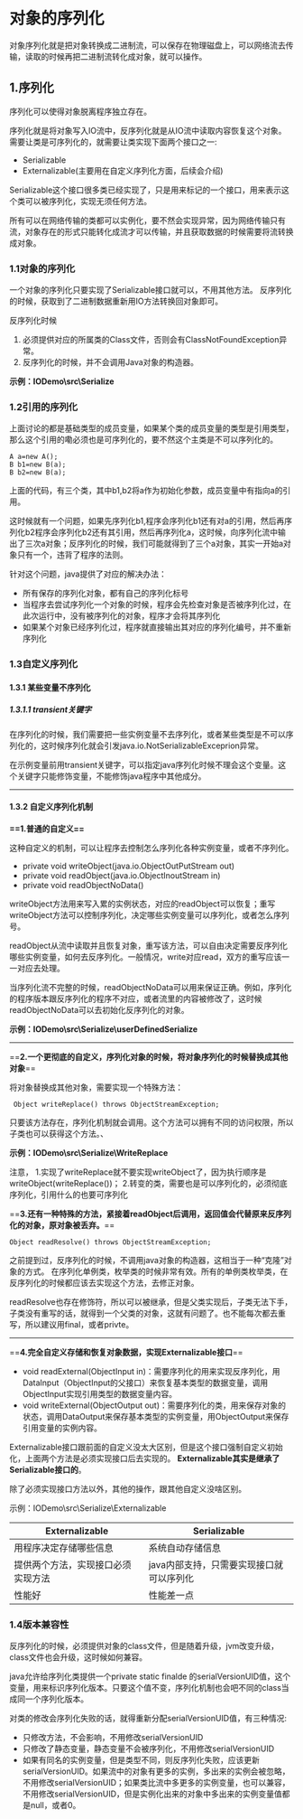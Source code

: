 # 对象的序列化
对象序列化就是把对象转换成二进制流，可以保存在物理磁盘上，可以网络流去传输，读取的时候再把二进制流转化成对象，就可以操作。

## 1.序列化
序列化可以使得对象脱离程序独立存在。

序列化就是将对象写入IO流中，反序列化就是从IO流中读取内容恢复这个对象。
需要让类是可序列化的，就需要让类实现下面两个接口之一:
- Serializable
- Externalizable(主要用在自定义序列化方面，后续会介绍)

Serializable这个接口很多类已经实现了，只是用来标记的一个接口，用来表示这个类可以被序列化，实现无须任何方法。

所有可以在网络传输的类都可以实例化，要不然会实现异常，因为网络传输只有流，对象存在的形式只能转化成流才可以传输，并且获取数据的时候需要将流转换成对象。

### 1.1对象的序列化
一个对象的序列化只要实现了Serializable接口就可以，不用其他方法。
反序列化的时候，获取到了二进制数据重新用IO方法转换回对象即可。

反序列化时候
1. 必须提供对应的所属类的Class文件，否则会有ClassNotFoundException异常。
2. 反序列化的时候，并不会调用Java对象的构造器。

**示例：IODemo\src\Serialize**

### 1.2引用的序列化
上面讨论的都是基础类型的成员变量，如果某个类的成员变量的类型是引用类型，那么这个引用的嘞必须也是可序列化的，要不然这个主类是不可以序列化的。

```
A a=new A();
B b1=new B(a);
B b2=new B(a);
```
上面的代码，有三个类，其中b1,b2将a作为初始化参数，成员变量中有指向a的引用。

这时候就有一个问题，如果先序列化b1,程序会序列化b1还有对a的引用，然后再序列化b2程序会序列化b2还有其引用，然后再序列化a，这时候，向序列化流中输出了三次a对象；反序列化的时候，我们可能就得到了三个a对象，其实一开始a对象只有一个，违背了程序的法则。

针对这个问题，java提供了对应的解决办法：
- 所有保存的序列化对象，都有自己的序列化标号
- 当程序去尝试序列化一个对象的时候，程序会先检查对象是否被序列化过，在此次运行中，没有被序列化的对象，程序才会将其序列化
- 如果某个对象已经序列化过，程序就直接输出其对应的序列化编号，并不重新序列化

### 1.3自定义序列化

#### 1.3.1 某些变量不序列化

##### 1.3.1.1 transient关键字
在序列化的时候，我们需要把一些实例变量不去序列化，或者某些类型是不可以序列化的，这时候序列化就会引发java.io.NotSerializableExceprion异常。

在示例变量前用transient关键字，可以指定java序列化时候不理会这个变量。这个关键字只能修饰变量，不能修饰java程序中其他成分。

---

#### 1.3.2 自定义序列化机制

**==1.普通的自定义==**

这种自定义的机制，可以让程序去控制怎么序列化各种实例变量，或者不序列化。
- private void writeObject(java.io.ObjectOutPutStream out)
- private void readObject(java.io.ObjectInoutStream in)
- private void readObjectNoData()

writeObject方法用来写入累的实例状态，对应的readObject可以恢复；重写writeObject方法可以控制序列化，决定哪些实例变量可以序列化，或者怎么序列号。

readObject从流中读取并且恢复对象，重写该方法，可以自由决定需要反序列化哪些实例变量，如何去反序列化。一般情况，write对应read，双方的重写应该一一对应去处理。

当序列化流不完整的时候，readObjectNoData可以用来保证正确。例如，序列化的程序版本跟反序列化的程序不对应，或者流里的内容被修改了，这时候readObjectNoData可以去初始化反序列化的对象。

**示例：IODemo\src\Serialize\userDefinedSerialize**

---

==**2.一个更彻底的自定义，序列化对象的时候，将对象序列化的时候替换成其他对象**==

将对象替换成其他对象，需要实现一个特殊方法：
```
 Object writeReplace() throws ObjectStreamException;
```
只要该方法存在，序列化机制就会调用。这个方法可以拥有不同的访问权限，所以子类也可以获得这个方法。、

**示例：IODemo\src\Serialize\WriteReplace**

 注意，
1.实现了writeReplace就不要实现writeObject了，因为执行顺序是writeObject(writeReplace())；
2.转变的类，需要也是可以序列化的，必须彻底序列化，引用什么的也要可序列化

==**3.还有一种特殊的方法，紧接着readObject后调用，返回值会代替原来反序列化的对象，原对象被丢弃。**==


```
Object readResolve() throws ObjectStreamException;
```
之前提到过，反序列化的时候，不调用java对象的构造器，这相当于一种“克隆”对象的方式。
在序列化单例类，枚举类的时候非常有效。所有的单例类枚举类，在反序列化的时候都应该去实现这个方法，去修正对象。

readResolve也存在修饰符，所以可以被继承，但是父类实现后，子类无法下手，子类没有重写的话，就得到一个父类的对象，这就有问题了。也不能每次都去重写，所以建议用final，或者privte。

---
==**4.完全自定义存储和恢复对象数据，实现Externalizable接口**==


- void readExternal(ObjectInput in)：需要序列化的用来实现反序列化，用DataInput（ObjectInput的父接口）来恢复基本类型的数据变量，调用ObjectInput实现引用类型的数据变量内容。
- void writeExternal(ObjectOutput out)：需要序列化的类，用来保存对象的状态，调用DataOutput来保存基本类型的实例变量，用ObjectOutput来保存引用变量的实例内容。

Externalizable接口跟前面的自定义没太大区别，但是这个接口强制自定义初始化，上面两个方法是必须实现接口后去实现的。
**Externalizable其实是继承了Serializable接口的**。

除了必须实现接口方法以外，其他的操作，跟其他自定义没啥区别。

示例：IODemo\src\Serialize\Externalizable


Externalizable | Serializable
---|---
用程序决定存储哪些信息 | 系统自动存储信息
提供两个方法，实现接口必须实现方法 | java内部支持，只需要实现接口就可以序列化
性能好|性能差一点



### 1.4版本兼容性

反序列化的时候，必须提供对象的class文件，但是随着升级，jvm改变升级，class文件也会升级，这时候如何兼容。

java允许给序列化类提供一个private static finalde 的serialVersionUID值，这个变量，用来标识序列化版本。只要这个值不变，序列化机制也会吧不同的class当成同一个序列化版本。


对类的修改会序列化失败的话，就得重新分配serialVersionUID值，有三种情况:
- 只修改方法，不会影响，不用修改serialVersionUID
- 只修改了静态变量，静态变量不会被序列化，不用修改serialVersionUID
- 如果有同名的实例变量，但是类型不同，则反序列化失败，应该更新serialVersionUID。如果流中的对象有更多的实例，多出来的实例会被忽略，不用修改serialVersionUID；如果类比流中多更多的实例变量，也可以兼容，不用修改serialVersionUID，但是实例化出来的对象中多出来的实例变量值都是null，或者0。
